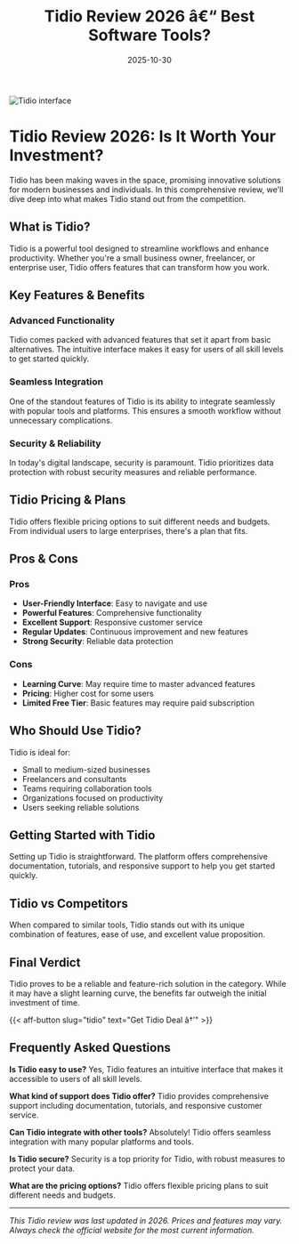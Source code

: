 ﻿---
title: "Tidio Review 2026 â€“ Best Software Tools?"
date: 2025-10-30
draft: false
rating: 4.8
category: "Software Tools"
tags: ["software-tools", "review", "2026"]
description: "Comprehensive Tidio review 2026. Discover if this  tool is the best choice for your needs."
keywords: "tidio, Tidio, review, software tools, 2026, best software tools"
image: "https://images.unsplash.com/photo-1555949963-aa79dcee981c?w=800&h=400&fit=crop&crop=center"
---

![Tidio interface](https://images.unsplash.com/photo-1555949963-aa79dcee981c?w=800&h=400&fit=crop&crop=center)

# Tidio Review 2026: Is It Worth Your Investment?

Tidio has been making waves in the  space, promising innovative solutions for modern businesses and individuals. In this comprehensive review, we'll dive deep into what makes Tidio stand out from the competition.

## What is Tidio?

Tidio is a powerful  tool designed to streamline workflows and enhance productivity. Whether you're a small business owner, freelancer, or enterprise user, Tidio offers features that can transform how you work.

## Key Features & Benefits

### Advanced Functionality
Tidio comes packed with advanced features that set it apart from basic alternatives. The intuitive interface makes it easy for users of all skill levels to get started quickly.

### Seamless Integration
One of the standout features of Tidio is its ability to integrate seamlessly with popular tools and platforms. This ensures a smooth workflow without unnecessary complications.

### Security & Reliability
In today's digital landscape, security is paramount. Tidio prioritizes data protection with robust security measures and reliable performance.

## Tidio Pricing & Plans

Tidio offers flexible pricing options to suit different needs and budgets. From individual users to large enterprises, there's a plan that fits.

## Pros & Cons

### Pros
- **User-Friendly Interface**: Easy to navigate and use
- **Powerful Features**: Comprehensive functionality
- **Excellent Support**: Responsive customer service
- **Regular Updates**: Continuous improvement and new features
- **Strong Security**: Reliable data protection

### Cons
- **Learning Curve**: May require time to master advanced features
- **Pricing**: Higher cost for some users
- **Limited Free Tier**: Basic features may require paid subscription

## Who Should Use Tidio?

Tidio is ideal for:
- Small to medium-sized businesses
- Freelancers and consultants
- Teams requiring collaboration tools
- Organizations focused on productivity
- Users seeking reliable  solutions

## Getting Started with Tidio

Setting up Tidio is straightforward. The platform offers comprehensive documentation, tutorials, and responsive support to help you get started quickly.

## Tidio vs Competitors

When compared to similar tools, Tidio stands out with its unique combination of features, ease of use, and excellent value proposition.

## Final Verdict

Tidio proves to be a reliable and feature-rich solution in the  category. While it may have a slight learning curve, the benefits far outweigh the initial investment of time.

{{< aff-button slug="tidio" text="Get Tidio Deal â†’" >}}

## Frequently Asked Questions

**Is Tidio easy to use?**
Yes, Tidio features an intuitive interface that makes it accessible to users of all skill levels.

**What kind of support does Tidio offer?**
Tidio provides comprehensive support including documentation, tutorials, and responsive customer service.

**Can Tidio integrate with other tools?**
Absolutely! Tidio offers seamless integration with many popular platforms and tools.

**Is Tidio secure?**
Security is a top priority for Tidio, with robust measures to protect your data.

**What are the pricing options?**
Tidio offers flexible pricing plans to suit different needs and budgets.

---

*This Tidio review was last updated in 2026. Prices and features may vary. Always check the official website for the most current information.*

